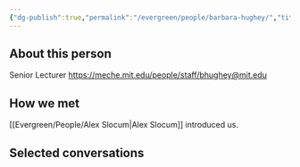 ```yaml
---
{"dg-publish":true,"permalink":"/evergreen/people/barbara-hughey/","title":"Senior Lecturer","tags":["people"]}
---
```


## About this person
Senior Lecturer
https://meche.mit.edu/people/staff/bhughey@mit.edu


## How we met
[[Evergreen/People/Alex Slocum\|Alex Slocum]] introduced us.

## Selected conversations
